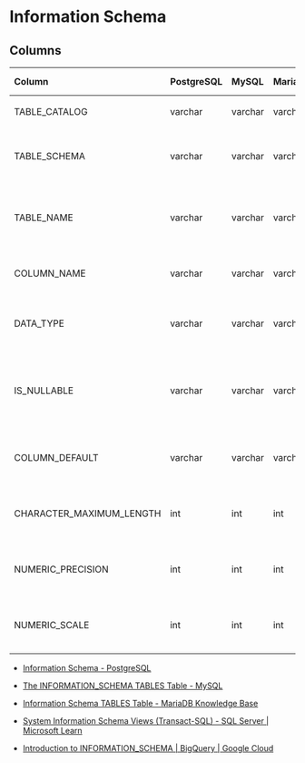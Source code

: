 # Information Schema

## Columns

<table style="width:100%;">
<colgroup>
<col style="width: 16%" />
<col style="width: 16%" />
<col style="width: 16%" />
<col style="width: 16%" />
<col style="width: 16%" />
<col style="width: 16%" />
</colgroup>
<thead>
<tr>
<th style="text-align: left;">Column</th>
<th style="text-align: left;">PostgreSQL</th>
<th style="text-align: left;">MySQL</th>
<th style="text-align: left;">MariaDB</th>
<th style="text-align: left;">SQL Server</th>
<th style="text-align: left;">Description</th>
</tr>
</thead>
<tbody>
<tr>
<td style="text-align: left;"><p>TABLE_CATALOG</p></td>
<td style="text-align: left;"><p>varchar</p></td>
<td style="text-align: left;"><p>varchar</p></td>
<td style="text-align: left;"><p>varchar</p></td>
<td style="text-align: left;"><p>varchar</p></td>
<td style="text-align: left;"><p>Always def</p></td>
</tr>
<tr>
<td style="text-align: left;"><p>TABLE_SCHEMA</p></td>
<td style="text-align: left;"><p>varchar</p></td>
<td style="text-align: left;"><p>varchar</p></td>
<td style="text-align: left;"><p>varchar</p></td>
<td style="text-align: left;"><p>varchar</p></td>
<td style="text-align: left;"><p>Name of the schema (database)</p></td>
</tr>
<tr>
<td style="text-align: left;"><p>TABLE_NAME</p></td>
<td style="text-align: left;"><p>varchar</p></td>
<td style="text-align: left;"><p>varchar</p></td>
<td style="text-align: left;"><p>varchar</p></td>
<td style="text-align: left;"><p>varchar</p></td>
<td style="text-align: left;"><p>Name of the table containing the column</p></td>
</tr>
<tr>
<td style="text-align: left;"><p>COLUMN_NAME</p></td>
<td style="text-align: left;"><p>varchar</p></td>
<td style="text-align: left;"><p>varchar</p></td>
<td style="text-align: left;"><p>varchar</p></td>
<td style="text-align: left;"><p>varchar</p></td>
<td style="text-align: left;"><p>Name of the column</p></td>
</tr>
<tr>
<td style="text-align: left;"><p>DATA_TYPE</p></td>
<td style="text-align: left;"><p>varchar</p></td>
<td style="text-align: left;"><p>varchar</p></td>
<td style="text-align: left;"><p>varchar</p></td>
<td style="text-align: left;"><p>varchar</p></td>
<td style="text-align: left;"><p>Data type of the column</p></td>
</tr>
<tr>
<td style="text-align: left;"><p>IS_NULLABLE</p></td>
<td style="text-align: left;"><p>varchar</p></td>
<td style="text-align: left;"><p>varchar</p></td>
<td style="text-align: left;"><p>varchar</p></td>
<td style="text-align: left;"><p>varchar</p></td>
<td style="text-align: left;"><p>Indicates if the column can contain NULL values</p></td>
</tr>
<tr>
<td style="text-align: left;"><p>COLUMN_DEFAULT</p></td>
<td style="text-align: left;"><p>varchar</p></td>
<td style="text-align: left;"><p>varchar</p></td>
<td style="text-align: left;"><p>varchar</p></td>
<td style="text-align: left;"><p>varchar</p></td>
<td style="text-align: left;"><p>Default value of the column</p></td>
</tr>
<tr>
<td style="text-align: left;"><p>CHARACTER_MAXIMUM_LENGTH</p></td>
<td style="text-align: left;"><p>int</p></td>
<td style="text-align: left;"><p>int</p></td>
<td style="text-align: left;"><p>int</p></td>
<td style="text-align: left;"><p>int</p></td>
<td style="text-align: left;"><p>Maximum length of the column</p></td>
</tr>
<tr>
<td style="text-align: left;"><p>NUMERIC_PRECISION</p></td>
<td style="text-align: left;"><p>int</p></td>
<td style="text-align: left;"><p>int</p></td>
<td style="text-align: left;"><p>int</p></td>
<td style="text-align: left;"><p>int</p></td>
<td style="text-align: left;"><p>Precision of numeric columns</p></td>
</tr>
<tr>
<td style="text-align: left;"><p>NUMERIC_SCALE</p></td>
<td style="text-align: left;"><p>int</p></td>
<td style="text-align: left;"><p>int</p></td>
<td style="text-align: left;"><p>int</p></td>
<td style="text-align: left;"><p>int</p></td>
<td style="text-align: left;"><p>Scale of numeric columns</p></td>
</tr>
</tbody>
</table>

-   [Information Schema - PostgreSQL](https://www.postgresql.org/docs/current/information-schema.html)

-   [The INFORMATION\_SCHEMA TABLES Table - MySQL](https://dev.mysql.com/doc/refman/8.0/en/information-schema.html)

-   [Information Schema TABLES Table - MariaDB Knowledge Base](https://mariadb.com/kb/en/information-schema-tables-table/)

-   [System Information Schema Views (Transact-SQL) - SQL Server | Microsoft Learn](https://learn.microsoft.com/en-us/sql/relational-databases/system-information-schema-views/system-information-schema-views-transact-sql?view=sql-server-ver16)

-   [Introduction to INFORMATION\_SCHEMA | BigQuery | Google Cloud](https://cloud.google.com/bigquery/docs/information-schema-intro)
